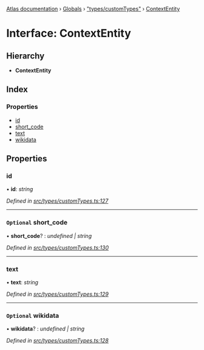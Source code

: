 [Atlas documentation](../README.md) › [Globals](../globals.md) › ["types/customTypes"](../modules/_types_customtypes_.md) › [ContextEntity](_types_customtypes_.contextentity.md)

# Interface: ContextEntity

## Hierarchy

* **ContextEntity**

## Index

### Properties

* [id](_types_customtypes_.contextentity.md#id)
* [short_code](_types_customtypes_.contextentity.md#optional-short_code)
* [text](_types_customtypes_.contextentity.md#text)
* [wikidata](_types_customtypes_.contextentity.md#optional-wikidata)

## Properties

###  id

• **id**: *string*

*Defined in [src/types/customTypes.ts:127](https://github.com/chronark/atlas/blob/f6d4b61/src/types/customTypes.ts#L127)*

___

### `Optional` short_code

• **short_code**? : *undefined | string*

*Defined in [src/types/customTypes.ts:130](https://github.com/chronark/atlas/blob/f6d4b61/src/types/customTypes.ts#L130)*

___

###  text

• **text**: *string*

*Defined in [src/types/customTypes.ts:129](https://github.com/chronark/atlas/blob/f6d4b61/src/types/customTypes.ts#L129)*

___

### `Optional` wikidata

• **wikidata**? : *undefined | string*

*Defined in [src/types/customTypes.ts:128](https://github.com/chronark/atlas/blob/f6d4b61/src/types/customTypes.ts#L128)*
